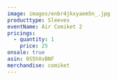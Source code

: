 ```yaml
---
image: images/enbr4jkxyaem5n_.jpg
producttype: Sleeves
eventName: Air Comiket 2
pricings:
  - quantity: 1
    price: 25
onsale: true
asin: 0S5hXvBNF
merchandise: comiket
---
```

